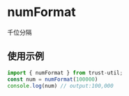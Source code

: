 # numFormat

千位分隔

## 使用示例

```javascript
import { numFormat } from trust-util;
const num = numFormat(100000)
console.log(num) // output:100,000
```
